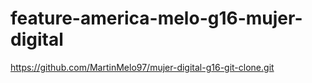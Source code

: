 # feature-america-melo-g16-mujer-digital
https://github.com/MartinMelo97/mujer-digital-g16-git-clone.git

